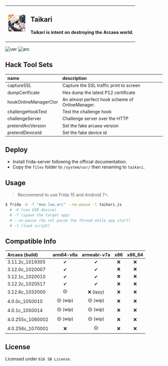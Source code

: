 <table>
  <tbody>
  <tr>
    <td style="text-align:left">
      <img src="files/htdoc/favicon.png" width=60>
    </td>
    <td style="text-align:left">
      <h2>Taikari</h2>
      <h4>Taikari is intent on <strong>destroying</strong> the Arcaea world.</h4>
    </td>
  </tr>
  </tbody>
</table>

![ver](https://img.shields.io/badge/taikari-v0.6.2-blue) ![arc](https://img.shields.io/badge/arcaea-4.0.256c-716dba)

## Hack Tool Sets
| name | description |
| :--- | :---------- |
| captureSSL            | Capture the SSL traffic print to screen |
| dumpCertficate        | Hex dump the latest P12 certificate |
| hookOnlineManagerCtor | An almost perfect hook scheme of OnlineManager. |
| challengeHookTest     | Test the challenge hook |
| challengeServer       | Challenge server over the HTTP |
| pretendArcVersion     | Set the fake arcaea version |
| pretendDeviceId       | Set the fake device id |

## Deploy
 - Install frida-server following the official documentation.
 - Copy the `files` folder to `/system/usr/` then renaming to `taikari`.

## Usage
> Recommend to use Frida 15 and Android 7+.
```bash
$ frida -U -f "moe.low.arc" --no-pause -l taikari.js
  # -U (use USB device)
  # -f (spawn the target app)
  # --no-pause (do not pause the thread while app start)
  # -l (load script)
```

## Compatible Info
|  Arcaea (build)   |  arm64-v8a  |  armeabi-v7a  |  x86  |  x86_64  |
| :--------------   | :---------: | :-----------: | :---: | :---:    |
| 3.11.2c_1019305   | ✔           | ✔             | ❌    | ❌      |
| 3.12.0c_1020007   | ✔           | ✔             | ❌    | ❌      |
| 3.12.1c_1020010   | ✔           | ✔             | ❌    | ❌      |
| 3.12.2c_1020517   | ✔           | ✔             | ❌    | ❌      |
| 3.12.6c_1032000   | 🟡          | ❌ (lazy)     | ❌    | ❌      |
| 4.0.0c_1050010    | 🟡 (wip)    | 🟡 (wip)      | ❌    | ❌      |
| 4.0.1c_1050014    | 🟡 (wip)    | 🟡 (wip)      | ❌    | ❌      |
| 4.0.255c_1060002  | 🟡 (wip)    | 🟡 (wip)      | ❌    | ❌      |
| 4.0.256c_1070001  | ❌          | 🟡            | ❌    | ❌      |

## License
Licensed under `616 SB License`.
